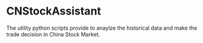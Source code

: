 # CNStockAssistant
The utility python scripts provide to anaylze the historical data and make the trade decision in China Stock Market.
